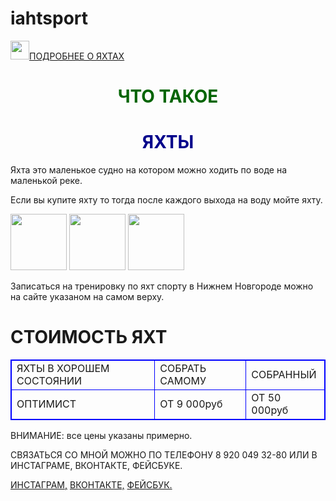 # iahtsport
<html>
    <img src="https://cdn.pixabay.com/photo/2013/07/13/11/23/sailboat-158062_960_720.png"/ height="30px"><a href="http://yahtsports.tilda.ws/">ПОДРОБНЕЕ О ЯХТАХ</a>
    <h1 style="text-align:center; color:darkgreen">ЧТО ТАКОЕ</h1>
    <h1 style="text-align:center; color:darkblue">ЯХТЫ</h1>
    <p>Яхта это маленькое судно на котором можно ходить по воде на маленькой реке.</p>
    <p>Если вы купите яхту то тогда после каждого выхода на воду мойте яхту.</p>
    <p>
        <img src="https://cdn.pixabay.com/photo/2013/07/13/11/23/sailboat-158062_960_720.png"/ height="90px">
        <img src="https://cdn.pixabay.com/photo/2012/04/01/18/04/sailboat-23801_960_720.png"/ height="90px">
        <img src="https://cdn.pixabay.com/photo/2014/04/03/11/52/sailing-ship-312417_960_720.png"/ height="90px">
    </p>
    <p>Записаться на тренировку по яхт спорту в Нижнем Новгороде можно на сайте указаном на самом верху.</p>
    <h1>СТОИМОСТЬ ЯХТ</h1>
        <table style="border:1px solid blue;">
        <tr>
            <td style="border:1px solid blue;">ЯХТЫ В ХОРОШЕМ СОСТОЯНИИ</td>
            <td style="border:1px solid blue;">СОБРАТЬ САМОМУ</td>
            <td style="border:1px solid blue;">СОБРАННЫЙ</td>
        </tr>
        <tr>
            <td style="border:1px solid blue;">ОПТИМИСТ</td>
            <td style="border:1px solid blue;">ОТ 9 000руб</td>
            <td style="border:1px solid blue;">ОТ 50 000руб</td>
        </tr>
        </table>
        <p>ВНИМАНИЕ: все цены указаны примерно.</p>
        <p>СВЯЗАТЬСЯ СО МНОЙ МОЖНО ПО ТЕЛЕФОНУ 8 920 049 32-80 ИЛИ В ИНСТАГРАМЕ, ВКОНТАКТЕ, ФЕЙСБУКЕ.</p>
         <a href="https://www.instagram.com/vaninvlog/">ИНСТАГРАМ,</a>
                  <a href="https://vk.com/id526403899">ВКОНТАКТЕ,</a>
                                    <a href="https://www.facebook.com/profile.php?id=100033443491006">ФЕЙСБУК.</a>
</html>
